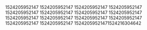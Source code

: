 1524205952147
1524205952147
1524205952147
1524205952147
1524205952147
1524205952147
1524205952147
1524205952147
1524205952147
1524205952147
1524205952147
1524205952147
1524205952147
1524205952147
15242059521471524216304642